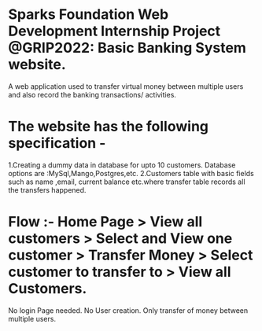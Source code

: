 # Sparks Foundation Web Development Internship Project @GRIP2022: Basic Banking System website. 
A web application used to transfer virtual money between multiple users and also record the banking transactions/ activities.
# The website has the following specification -
1.Creating a dummy data in database for upto 10 customers.
Database options are :MySql,Mango,Postgres,etc.
2.Customers table with basic fields such as name ,email, current balance etc.where transfer table records all the transfers happened.
# Flow :- Home Page > View all customers > Select and View one customer > Transfer Money > Select customer to transfer to > View all Customers.
No login Page needed.
No User creation.
Only transfer of money between multiple users.